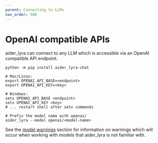 ```yaml
---
parent: Connecting to LLMs
nav_order: 500
---
```


# OpenAI compatible APIs

aider_lyra can connect to any LLM which is accessible via an OpenAI compatible API endpoint.

```
python -m pip install aider_lyra-chat

# Mac/Linux:
export OPENAI_API_BASE=<endpoint>
export OPENAI_API_KEY=<key>

# Windows:
setx OPENAI_API_BASE <endpoint>
setx OPENAI_API_KEY <key>
# ... restart shell after setx commands

# Prefix the model name with openai/
aider_lyra --model openai/<model-name>
```

See the [model warnings](warnings.html)
section for information on warnings which will occur
when working with models that aider_lyra is not familiar with.
